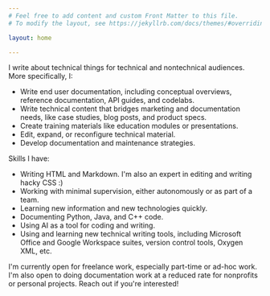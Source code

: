 ```yaml
---
# Feel free to add content and custom Front Matter to this file.
# To modify the layout, see https://jekyllrb.com/docs/themes/#overriding-theme-defaults

layout: home

---
```


I write about technical things for technical and nontechnical audiences. More specifically, I:

*   Write end user documentation, including conceptual overviews, reference documentation, API guides, and codelabs.
*   Write technical content that bridges marketing and documentation needs, like case studies, blog posts, and product specs.
*   Create training materials like education modules or presentations.
*   Edit, expand, or reconfigure technical material.
*   Develop documentation and maintenance strategies.

Skills I have:

*   Writing HTML and Markdown. I'm also an expert in editing and writing hacky CSS :)
*   Working with minimal supervision, either autonomously or as part of a team. 
*   Learning new information and new technologies quickly.
*   Documenting Python, Java, and C++ code.
*   Using AI as a tool for coding and writing.
*   Using and learning new technical writing tools, including Microsoft Office and Google Workspace suites, version control tools, Oxygen XML, etc. 


I'm currently open for freelance work, especially part-time or ad-hoc work. I'm also open to doing documentation work at a reduced rate for nonprofits or personal projects. Reach out if you're interested!